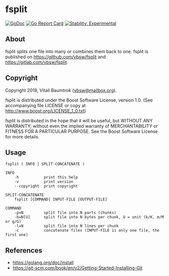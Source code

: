 # fsplit

[![GoDoc](https://godoc.org/github.com/vbsw/fsplit?status.svg)](https://godoc.org/github.com/vbsw/fsplit) [![Go Report Card](https://goreportcard.com/badge/github.com/vbsw/fsplit)](https://goreportcard.com/report/github.com/vbsw/fsplit) [![Stability: Experimental](https://masterminds.github.io/stability/experimental.svg)](https://masterminds.github.io/stability/experimental.html)

## About
fsplit splits one file into many or combines them back to one. fsplit is published on <https://github.com/vbsw/fsplit> and <https://gitlab.com/vbsw/fsplit>.

## Copyright
Copyright 2019, Vitali Baumtrok (vbsw@mailbox.org).

fsplit is distributed under the Boost Software License, version 1.0. (See accompanying file LICENSE or copy at http://www.boost.org/LICENSE_1_0.txt)

fsplit is distributed in the hope that it will be useful, but WITHOUT ANY WARRANTY; without even the implied warranty of MERCHANTABILITY or FITNESS FOR A PARTICULAR PURPOSE. See the Boost Software License for more details.

## Usage

	fsplit ( INFO | SPLIT-CONCATENATE )

	INFO
		-h           print this help
		-v           print version
		--copyright  print copyright

	SPLIT-CONCATENATE
		fsplit [COMMAND] INPUT-FILE [OUTPUT-FILE]

	COMMAND
		-p=N         split file into N parts (chunks)
		-b=N[U]      split file into N bytes per chunk, U = unit (k/K, m/M or g/G)
		-l=N         split file into N lines per chunk
		-c           concatenate files (INPUT-FILE is only one file, the first one)

## References
- https://golang.org/doc/install
- https://git-scm.com/book/en/v2/Getting-Started-Installing-Git
